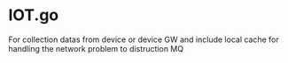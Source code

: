 # IOT.go
For collection datas from device or device GW and include local cache for handling the network problem to distruction MQ

